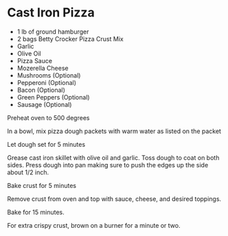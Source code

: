 # Cast Iron Pizza

* 1 lb of ground hamburger
* 2 bags Betty Crocker Pizza Crust Mix
* Garlic
* Olive Oil
* Pizza Sauce
* Mozerella Cheese
* Mushrooms (Optional)
* Pepperoni (Optional)
* Bacon (Optional)
* Green Peppers (Optional)
* Sausage (Optional)

Preheat oven to 500 degrees

In a bowl, mix pizza dough packets with warm water as listed on the packet

Let dough set for 5 minutes

Grease cast iron skillet with olive oil and garlic. Toss dough to coat on both sides. Press dough into pan making sure to push the edges up the side about 1/2 inch.

Bake crust for 5 minutes

Remove crust from oven and top with sauce, cheese, and desired toppings.

Bake for 15 minutes.

For extra crispy crust, brown on a burner for a minute or two.











